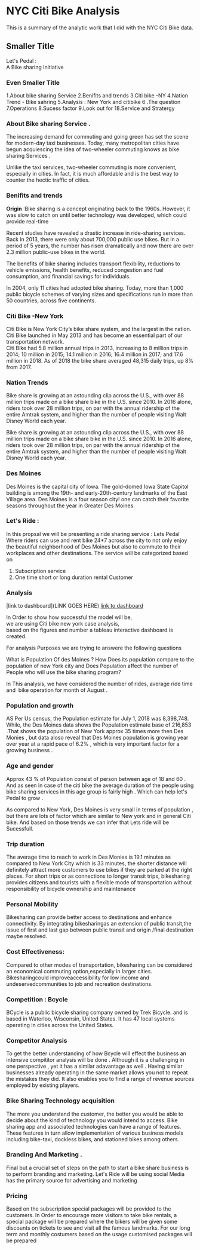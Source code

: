 # NYC Citi Bike Analysis 
This is a summary of the analytic work that I did with the NYC Citi Bike data.
## Smaller Title
Let's Pedal : <br>
A Bike sharing  Initiative  <br>
### Even Smaller Title
1.About bike sharing Service 
2.Benifits and trends
3.Citi bike -NY
4.Nation Trend - Bike sahring 
5.Analysis  : New York and citibike 
6 .The question
7.Operations 
8.Sucess factor
9.Look out for 
18.Service and Stratergy


### About Bike sharing Service . 
The increasing demand for commuting  and going green has set the scene for modern-day taxi businesses. Today, many metropolitan cities have begun acquiescing the idea of two-wheeler commuting knows as bike sharing Services . <BR>

Unlike the taxi services, two-wheeler commuting is more convenient, especially in cities. In fact, it is much affordable and is the best way to counter the hectic traffic of cities. <BR>

### Benifits and trends

**Origin** :Bike sharing is a concept originating back to the 1960s. However, it was slow to catch on until better technology was developed, which could provide real-time <BR>

Recent studies have revealed a drastic increase in ride-sharing services. Back in 2013, there were only about 700,000 public use bikes. But in a period of 5 years, the number has risen dramatically and now there are over 2.3 million public-use bikes in the world.  <BR>

The benefits of bike sharing includes transport flexibility, reductions to vehicle emissions, health benefits, reduced congestion and fuel consumption, and financial savings for individuals. <BR>

In 2004, only 11 cities had adopted bike sharing. Today, more than 1,000 public bicycle schemes of varying sizes and specifications run in more than 50 countries, across five continents. <BR>

### Citi Bike -New York 
Citi Bike is New York City’s bike share system, and the largest in the nation. Citi Bike launched in May 2013 and has become an essential part of our transportation network. <BR>
Citi Bike had 5.8 million annual trips in 2013, increasing to 8 million trips in 2014; 10 million in 2015; 14.1 million in 2016; 16.4 million in 2017; and 17.6 million in 2018. As of 2018 the bike share averaged 48,315 daily trips, up 8% from 2017. <BR>

### Nation Trends 
Bike share is growing at an astounding clip across the U.S., with over 88 million trips made on a bike share bike in the U.S. since 2010. In 2016 alone, riders took over 28 million trips, on par with the annual ridership of the entire Amtrak system, and higher than the number of people visiting Walt Disney World each year.<BR>

Bike share is growing at an astounding clip across the U.S., with over 88 million trips made on a bike share bike in the U.S. since 2010. In 2016 alone, riders took over 28 million trips, on par with the annual ridership of the entire Amtrak system, and higher than the number of people visiting Walt Disney World each year. <BR>

### Des Moines 
Des Moines is the capital city of Iowa. The gold-domed Iowa State Capitol building is among the 19th- and early-20th-century landmarks of the East Village area.
Des Moines is a four season city! one can catch their  favorite seasons throughout the year in Greater Des Moines.

### Let's Ride : 
 In  this  propsal we will be presenting a ride sharing service : Lets Pedal Where riders can use and rent bike 24*7 across the city to not only enjoy the beautiful neighborhood of Des Moines but also to commute to their workplaces and other destinations. 
The service will be categorized  based on 
1. Subscription  service 
2. One time  short or long duration rental Customer 


### Analysis 

[link to dashboard](LINK GOES HERE)
[link to dashboard](https://public.tableau.com/views/Bike_sharing_15794957062540/letsride?:display_count=y&publish=yes&:origin=viz_share_link "link to dashboard")

In Order to show how successful the model will be, we are using Citi bike new york case analysis, based on the figures and number a tableau interactive dashboard is created. <BR>

For analysis Purposes we are trying  to answere the following questions  

What is Population Of des Moines ? How Does its population compare to the population of new York city and Does Population affect the number of People who will use the bike sharing program?

In This analysis, we have considered the number of rides, average ride time and  bike operation for month of August .<BR>

### Population  and growth 
AS Per Us census, the Population estimate  for July 1, 2018 was 8,398,748. While, the Des Moines  data shows the Population estimate base of 216,853 .That shows the population of New York approx 35 times more then Des Monies , but data aloso reveal that Des Moines population is growing year over year at a rapid pace of 6.2% , which is very important factor for a growing business . <BR>

### Age and gender 
Approx  43 % of Population consist of person between age of 18 and 60 .  And as seen  in case of the citi bike  the average duration of the people  using  bike sharing  services in this age group  is fairly high . Which can help  let's Pedal to grow . <BR>

As compared to New York, Des Moines is very small in terms of  population ,  but there are lots of factor which are similar to New york and in general Citi bike. And based on those trends we can infer that  Lets ride will be Sucessfull. 


### Trip duration 
The average time to reach to work in Des Monies is 19.1 minutes as compared to New York City which is 33 minutes, the shorter distance will definitely attract more customers to use bikes if they are parked at the right places.
For short trips or as connections to longer transit trips, bikesharing provides citizens and tourists with a flexible mode of transportation without responsibility of bicycle ownership and maintenance

### Personal Mobility 

Bikesharing can provide better access to destinations and enhance connectivity. By integrating bikesharingas an extension of public transit,the issue of first and last gap between public transit and origin /final destination maybe resolved.


 ### Cost Effectiveness: 
 
 Compared to other modes of transportation, bikesharing can be considered an economical commuting option,especially in larger cities. Bikesharingcould improveaccessibility for low income and undeservedcommunities to job and recreation destinations.


### Competition : Bcycle 

BCycle is a public bicycle sharing company owned by Trek Bicycle. and is based in Waterloo, Wisconsin, United States. It has 47 local systems operating in cities across the United States.


### Competitor Analysis

To get the better understanding of how Bcycle will effect the business an intensive compititor analysis will be done . Although it is a challenging in one perspective , yet it has a similar adavantage as well . Having similar businesses already operating in the same market allows you not to repeat the mistakes they did. It also enables you to find a range of revenue sources employed by existing players.


### Bike Sharing Technology acquisition 

The more you understand the customer, the better you would be able to decide about the kind of technology you would intend to access. Bike sharing app and associated technologies can have a range of features. These features in turn allow implementation of various business models including bike-taxi, dockless bikes, and stationed bikes among others.

### Branding And Marketing . 
Final but a crucial set of steps on the path to start a bike share business is to perform branding and marketing. Let's Ride will be using social Media has the primary source for advertising and marketing 


### Pricing 
Based on the subscription special packages will be provided to the customers. 
In Order to encourage more visitors to take bike rentals, a special package will be prepared where the bikers will be given some discounts on tickets to see and visit all the famous landmarks.
For our long term and monthly costumers  based on the usage   customised packages will be prepared 










